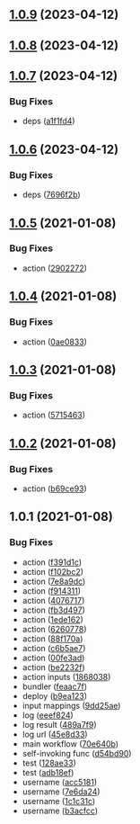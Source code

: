 ## [1.0.9](https://github.com/shakogegia/action-discord-notify/compare/1.0.8...1.0.9) (2023-04-12)

## [1.0.8](https://github.com/shakogegia/action-discord-notify/compare/1.0.7...1.0.8) (2023-04-12)

## [1.0.7](https://github.com/shakogegia/action-discord-notify/compare/1.0.6...1.0.7) (2023-04-12)


### Bug Fixes

* deps ([a1f1fd4](https://github.com/shakogegia/action-discord-notify/commit/a1f1fd4a85015fd1773569db80c764553a5e3e33))

## [1.0.6](https://github.com/shakogegia/action-discord-notify/compare/1.0.5...1.0.6) (2023-04-12)


### Bug Fixes

* deps ([7696f2b](https://github.com/shakogegia/action-discord-notify/commit/7696f2b26b4ef58a2c19088ce16f193bd451e5a6))

## [1.0.5](https://github.com/shakogegia/action-discord-notify/compare/1.0.4...1.0.5) (2021-01-08)


### Bug Fixes

* action ([2902272](https://github.com/shakogegia/action-discord-notify/commit/290227233ca53794624c9d7695cabb661695996a))

## [1.0.4](https://github.com/shakogegia/action-discord-notify/compare/1.0.3...1.0.4) (2021-01-08)


### Bug Fixes

* action ([0ae0833](https://github.com/shakogegia/action-discord-notify/commit/0ae0833358e8d587acba2479161ff9c5b8f207ee))

## [1.0.3](https://github.com/shakogegia/action-discord-notify/compare/1.0.2...1.0.3) (2021-01-08)


### Bug Fixes

* action ([5715463](https://github.com/shakogegia/action-discord-notify/commit/57154631856e7d88e1f230b866b945e7590f69f8))

## [1.0.2](https://github.com/shakogegia/action-discord-notify/compare/1.0.1...1.0.2) (2021-01-08)


### Bug Fixes

* action ([b69ce93](https://github.com/shakogegia/action-discord-notify/commit/b69ce93b3ea7f883ebe3bb3e5f7d25e9c1ab2168))

## 1.0.1 (2021-01-08)


### Bug Fixes

* action ([f391d1c](https://github.com/shakogegia/action-discord-notify/commit/f391d1c135dfdeaa55536d8547b5073ee8d0422d))
* action ([f102bc2](https://github.com/shakogegia/action-discord-notify/commit/f102bc2b6c85271dbe68a9796e068fb19a8c1319))
* action ([7e8a9dc](https://github.com/shakogegia/action-discord-notify/commit/7e8a9dc5a97d55cba2d5435426228f699c7f1ec7))
* action ([f914311](https://github.com/shakogegia/action-discord-notify/commit/f914311526c1a24f2b874afa17c73716a167337a))
* action ([4076717](https://github.com/shakogegia/action-discord-notify/commit/4076717bc91adb366538a8ed0db25371b512e99d))
* action ([fb3d497](https://github.com/shakogegia/action-discord-notify/commit/fb3d49719c942dd406cba88b94ae26f34086689d))
* action ([1ede162](https://github.com/shakogegia/action-discord-notify/commit/1ede1627221977fd3c3f5281fddf6d2bbd2e224b))
* action ([6260778](https://github.com/shakogegia/action-discord-notify/commit/626077853c835faa8ea2cac2694a418e81089cb9))
* action ([88f170a](https://github.com/shakogegia/action-discord-notify/commit/88f170a6f1348aed2b3a0d375a36ecf06e57ea7c))
* action ([c6b5ae7](https://github.com/shakogegia/action-discord-notify/commit/c6b5ae70f44a5d73a1951d37bff03a42ca2863e1))
* action ([00fe3ad](https://github.com/shakogegia/action-discord-notify/commit/00fe3ad17df5f63b4b26d3393dc2293b1bff340b))
* action ([be2232f](https://github.com/shakogegia/action-discord-notify/commit/be2232fdd990b2e4344817c9acc81b5f489b7a23))
* action inputs ([1868038](https://github.com/shakogegia/action-discord-notify/commit/1868038e0b47df45204f9f2460e862ca7547fbad))
* bundler ([feaac7f](https://github.com/shakogegia/action-discord-notify/commit/feaac7fdfa419d56697199d17c368b5cfb9c8327))
* deploy ([b9ea123](https://github.com/shakogegia/action-discord-notify/commit/b9ea123e417a812007d66b4f7257180d1df1a34d))
* input mappings ([9dd25ae](https://github.com/shakogegia/action-discord-notify/commit/9dd25ae82f75a3db6593a1840eb14143e20a4154))
* log ([eeef824](https://github.com/shakogegia/action-discord-notify/commit/eeef824560bad9be8675e75aa309aa70d238f22e))
* log result ([489a7f9](https://github.com/shakogegia/action-discord-notify/commit/489a7f991133a8e0e547067da392997dc85c9f5f))
* log url ([45e8d33](https://github.com/shakogegia/action-discord-notify/commit/45e8d331882db9f1ee850f592075ed74b9281ebe))
* main workflow ([70e640b](https://github.com/shakogegia/action-discord-notify/commit/70e640bcbfa78c13fbb7d2d8706f782189d0e8b8))
* self-invoking func ([d54bd90](https://github.com/shakogegia/action-discord-notify/commit/d54bd9021698ceff801c275a23ee0cf714dc62a1))
* test ([128ae33](https://github.com/shakogegia/action-discord-notify/commit/128ae33806b61cf91af8da2a7b33992bca59a505))
* test ([adb18ef](https://github.com/shakogegia/action-discord-notify/commit/adb18efdc7cce5c9283e229ca90e70443766cb87))
* username ([acc5181](https://github.com/shakogegia/action-discord-notify/commit/acc51817220c8ea97a3a400dfbe269af912baf4b))
* username ([7e6da24](https://github.com/shakogegia/action-discord-notify/commit/7e6da24facb9970b970828557ebba27d65d0cbdd))
* username ([1c1c31c](https://github.com/shakogegia/action-discord-notify/commit/1c1c31cf19d1b8f3be662c150c777afc1ac192f7))
* username ([b3acfcc](https://github.com/shakogegia/action-discord-notify/commit/b3acfcc0de9dedc61394e514ac360c20b5f280f0))


